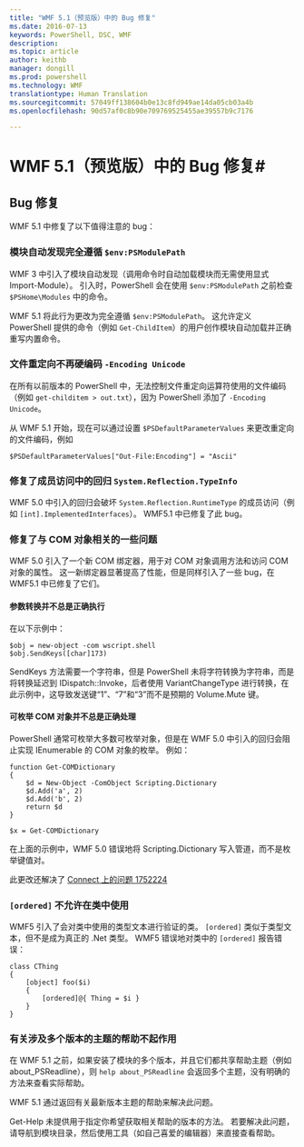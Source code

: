 ```yaml
---
title: "WMF 5.1（预览版）中的 Bug 修复"
ms.date: 2016-07-13
keywords: PowerShell, DSC, WMF
description: 
ms.topic: article
author: keithb
manager: dongill
ms.prod: powershell
ms.technology: WMF
translationtype: Human Translation
ms.sourcegitcommit: 57049ff138604b0e13c8fd949ae14da05cb03a4b
ms.openlocfilehash: 90d57af0c8b90e709769525455ae39557b9c7176

---
```


# WMF 5.1（预览版）中的 Bug 修复#

## Bug 修复 ##

WMF 5.1 中修复了以下值得注意的 bug：

### 模块自动发现完全遵循 `$env:PSModulePath` ###

WMF 3 中引入了模块自动发现（调用命令时自动加载模块而无需使用显式 Import-Module）。 引入时，PowerShell 会在使用 `$env:PSModulePath` 之前检查 `$PSHome\Modules` 中的命令。

WMF 5.1 将此行为更改为完全遵循 `$env:PSModulePath`。 这允许定义 PowerShell 提供的命令（例如 `Get-ChildItem`）的用户创作模块自动加载并正确重写内置命令。

### 文件重定向不再硬编码 `-Encoding Unicode` ###

在所有以前版本的 PowerShell 中，无法控制文件重定向运算符使用的文件编码（例如 `get-childitem > out.txt`），因为 PowerShell 添加了 `-Encoding Unicode`。

从 WMF 5.1 开始，现在可以通过设置 `$PSDefaultParameterValues` 来更改重定向的文件编码，例如

```
$PSDefaultParameterValues["Out-File:Encoding"] = "Ascii"
```

### 修复了成员访问中的回归 `System.Reflection.TypeInfo` ###

WMF 5.0 中引入的回归会破坏 `System.Reflection.RuntimeType` 的成员访问（例如 `[int].ImplementedInterfaces`）。
WMF5.1 中已修复了此 bug。


### 修复了与 COM 对象相关的一些问题 ###

WMF 5.0 引入了一个新 COM 绑定器，用于对 COM 对象调用方法和访问 COM 对象的属性。
这一新绑定器显著提高了性能，但是同样引入了一些 bug，在 WMF5.1 中已修复了它们。

#### 参数转换并不总是正确执行 ####

在以下示例中：

```
$obj = new-object -com wscript.shell
$obj.SendKeys([char]173)
```

SendKeys 方法需要一个字符串，但是 PowerShell 未将字符转换为字符串，而是将转换延迟到 IDispatch::Invoke，后者使用 VariantChangeType 进行转换，在此示例中，这导致发送键“1”、“7”和“3”而不是预期的 Volume.Mute 键。

#### 可枚举 COM 对象并不总是正确处理 ####

PowerShell 通常可枚举大多数可枚举对象，但是在 WMF 5.0 中引入的回归会阻止实现 IEnumerable 的 COM 对象的枚举。  例如：

```
function Get-COMDictionary
{
    $d = New-Object -ComObject Scripting.Dictionary
    $d.Add('a', 2)
    $d.Add('b', 2)
    return $d
}

$x = Get-COMDictionary
```

在上面的示例中，WMF 5.0 错误地将 Scripting.Dictionary 写入管道，而不是枚举键值对。

此更改还解决了 [Connect 上的问题 1752224](https://connect.microsoft.com/PowerShell/feedback/details/1752224)

### `[ordered]` 不允许在类中使用 ###

WMF5 引入了会对类中使用的类型文本进行验证的类。  `[ordered]` 类似于类型文本，但不是成为真正的 .Net 类型。  WMF5 错误地对类中的 `[ordered]` 报告错误：

```
class CThing
{
    [object] foo($i)
    {
        [ordered]@{ Thing = $i }
    }
}
```


### 有关涉及多个版本的主题的帮助不起作用 ###

在 WMF 5.1 之前，如果安装了模块的多个版本，并且它们都共享帮助主题（例如 about_PSReadline），则 `help about_PSReadline` 会返回多个主题，没有明确的方法来查看实际帮助。

WMF 5.1 通过返回有关最新版本主题的帮助来解决此问题。

Get-Help 未提供用于指定你希望获取相关帮助的版本的方法。 若要解决此问题，请导航到模块目录，然后使用工具（如自己喜爱的编辑器）来直接查看帮助。 



<!--HONumber=Jul16_HO3-->


